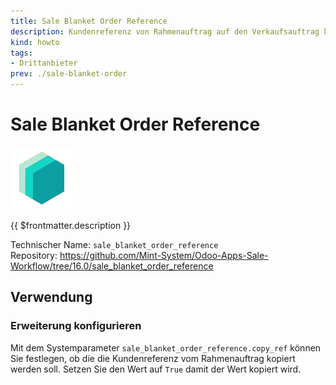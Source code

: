 ```yaml
---
title: Sale Blanket Order Reference
description: Kundenreferenz von Rahmenauftrag auf den Verkaufsauftrag kopieren.
kind: howto
tags:
- Drittanbieter
prev: ./sale-blanket-order
---
```

# Sale Blanket Order Reference
![icon_oms_box](attachments/icons_odoo_mint_system.png)

{{ $frontmatter.description }}

Technischer Name: `sale_blanket_order_reference`\
Repository: <https://github.com/Mint-System/Odoo-Apps-Sale-Workflow/tree/16.0/sale_blanket_order_reference>

## Verwendung

### Erweiterung konfigurieren

Mit dem Systemparameter `sale_blanket_order_reference.copy_ref` können Sie festlegen, ob die die Kundenreferenz vom Rahmenauftrag kopiert werden soll. Setzen Sie den Wert auf `True` damit der Wert kopiert wird.
